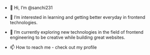 - 👋 Hi, I’m @sanchi231
- 👀 I’m interested in learning and getting better everyday in frontend technologies.
- 🌱 I’m currently exploring new technologies in the field of frontend engineering to be creative while building great websites.

- 📫 How to reach me - check out my profile

<!---
sanchi231/sanchi231 is a ✨ special ✨ repository because its `README.md` (this file) appears on your GitHub profile.
You can click the Preview link to take a look at your changes.
--->
